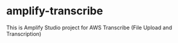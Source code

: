 # amplify-transcribe
This is Amplify Studio project for AWS Transcribe (File Upload and Transcription)

